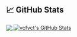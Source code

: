


## &#x1f4c8; GitHub Stats

<a href="https://github.com/vcfvct/vcfvct">
  <img align="center" src="https://github-readme-stats.vercel.app/api/top-langs/?username=vcfvct&title_color=ffffff&text_color=c9cacc&icon_color=2bbc8a&bg_color=1d1f21&langs_count=3" />
</a>
<a href="https://github.com/vcfvct/vcfvct">
  <img align="center" src="https://github-readme-stats.vercel.app/api?username=vcfvct&show_icons=true&line_height=27&count_private=true&title_color=ffffff&text_color=c9cacc&icon_color=2bbc8a&bg_color=1d1f21" alt="vcfvct's GitHub Stats" />
</a>
